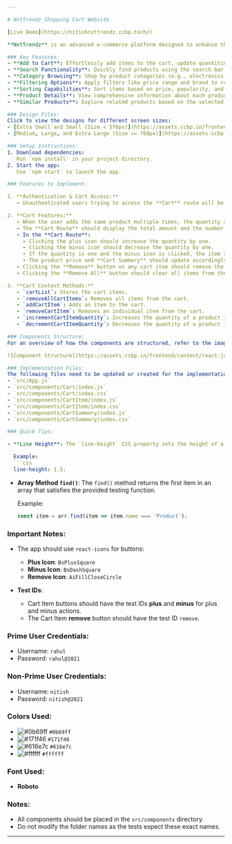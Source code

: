 ```yaml
---

# NxtTrendz Shopping Cart Website

[Live Demo](https://nitishnxttrendz.ccbp.tech/)

**NxtTrendz** is an advanced e-commerce platform designed to enhance the online shopping experience. The website offers a seamless user interface and a variety of features to ensure an enjoyable shopping journey. 

### Key Features:
- **Add to Cart**: Effortlessly add items to the cart, update quantities, or remove them as needed.
- **Search Functionality**: Quickly find products using the search bar.
- **Category Browsing**: Shop by product categories (e.g., electronics, fashion, home goods).
- **Filtering Options**: Apply filters like price range and brand to refine search results.
- **Sorting Capabilities**: Sort items based on price, popularity, and ratings.
- **Product Details**: View comprehensive information about each product (description, availability, price, reviews).
- **Similar Products**: Explore related products based on the selected item.

### Design Files:
Click to view the designs for different screen sizes:
- [Extra Small and Small (Size < 576px)](https://assets.ccbp.in/frontend/content/react-js/nxt-trendz-cart-features-sm-output-v0.png)
- [Medium, Large, and Extra Large (Size >= 768px)](https://assets.ccbp.in/frontend/content/react-js/nxt-trendz-cart-features-lg-output.png)

### Setup Instructions:
1. Download dependencies:  
   Run `npm install` in your project directory.
2. Start the app:  
   Use `npm start` to launch the app.

### Features to Implement:

1. **Authentication & Cart Access:**
   - Unauthenticated users trying to access the **Cart** route will be redirected to the **Login** page.

2. **Cart Features:**
   - When the user adds the same product multiple times, the quantity should be updated, and the total cart item count should remain unchanged.
   - The **Cart Route** should display the total amount and the number of items in the cart.
   - In the **Cart Route**:
     - Clicking the plus icon should increase the quantity by one.
     - Clicking the minus icon should decrease the quantity by one.
     - If the quantity is one and the minus icon is clicked, the item should be removed from the cart.
     - The product price and **Cart Summary** should update accordingly.
   - Clicking the **Remove** button on any cart item should remove the item from the cart.
   - Clicking the **Remove All** button should clear all items from the cart and show the [Empty Cart View](https://assets.ccbp.in/frontend/content/react-js/nxt-trendz-cart-features-empty-cart-view.png).

3. **Cart Context Methods:**
   - `cartList`: Stores the cart items.
   - `removeAllCartItems`: Removes all items from the cart.
   - `addCartItem`: Adds an item to the cart.
   - `removeCartItem`: Removes an individual item from the cart.
   - `incrementCartItemQuantity`: Increases the quantity of a product in the cart.
   - `decrementCartItemQuantity`: Decreases the quantity of a product in the cart.

### Components Structure:
For an overview of how the components are structured, refer to the image below:

![Component Structure](https://assets.ccbp.in/frontend/content/react-js/nxt-trendz-cart-features-component-structure-breakdown.png)

### Implementation Files:
The following files need to be updated or created for the implementation:
- `src/App.js`
- `src/components/Cart/index.js`
- `src/components/Cart/index.css`
- `src/components/CartItem/index.js`
- `src/components/CartItem/index.css`
- `src/components/CartSummary/index.js`
- `src/components/CartSummary/index.css`

### Quick Tips:

- **Line Height**: The `line-height` CSS property sets the height of a line box. You can use it to set the distance between lines of text.

  Example:
  ```css
  line-height: 1.5;
  ```

- **Array Method `find()`**: The `find()` method returns the first item in an array that satisfies the provided testing function.

  Example:
  ```javascript
  const item = arr.find(item => item.name === 'Product');
  ```

### Important Notes:
- The app should use `react-icons` for buttons:
  - **Plus Icon**: `BsPlusSquare`
  - **Minus Icon**: `BsDashSquare`
  - **Remove Icon**: `AiFillCloseCircle`
  
- **Test IDs**:
  - Cart Item buttons should have the test IDs **plus** and **minus** for plus and minus actions.
  - The Cart Item **remove** button should have the test ID `remove`.

### Prime User Credentials:
- Username: `rahul`
- Password: `rahul@2021`

### Non-Prime User Credentials:
- Username: `nitish`
- Password: `nitish@2021`

### Colors Used:
- ![#0b69ff](https://www.colorhexa.com/0b69ff.png) `#0b69ff`
- ![#171f46](https://www.colorhexa.com/171f46.png) `#171f46`
- ![#616e7c](https://www.colorhexa.com/616e7c.png) `#616e7c`
- ![#ffffff](https://www.colorhexa.com/ffffff.png) `#ffffff`

### Font Used:
- **Roboto**

### Notes:
- All components should be placed in the `src/components` directory.
- Do not modify the folder names as the tests expect these exact names.

---
```


